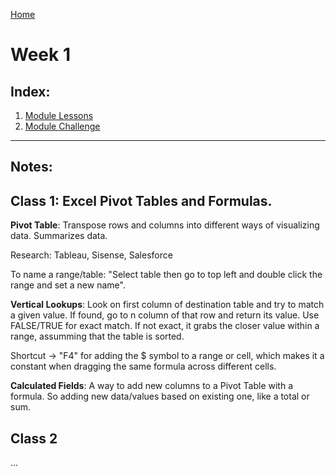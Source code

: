 [Home](../readme.md)

# Week 1

## Index:

1. [Module Lessons](./lesson-1/readme.md)
2. [Module Challenge](./challenge-1/readme.md)
---------

## Notes:

## Class 1: Excel Pivot Tables and Formulas.

**Pivot Table**: Transpose rows and columns into different ways of visualizing data. Summarizes data.

Research: Tableau, Sisense, Salesforce

To name a range/table: "Select table then go to top left and double click the range and set a new name".

**Vertical Lookups**: Look on first column of destination table and try to match a given value. If found, go to n column of that row and return its value. Use FALSE/TRUE for exact match. If not exact, it grabs the closer value within a range, assumming that the table is sorted.

Shortcut -> "F4" for adding the $ symbol to a range or cell, which makes it a constant when dragging the same formula across different cells.

**Calculated Fields**: A way to add new columns to a Pivot Table with a formula. So adding new data/values based on existing one, like a total or sum.

## Class 2

...
